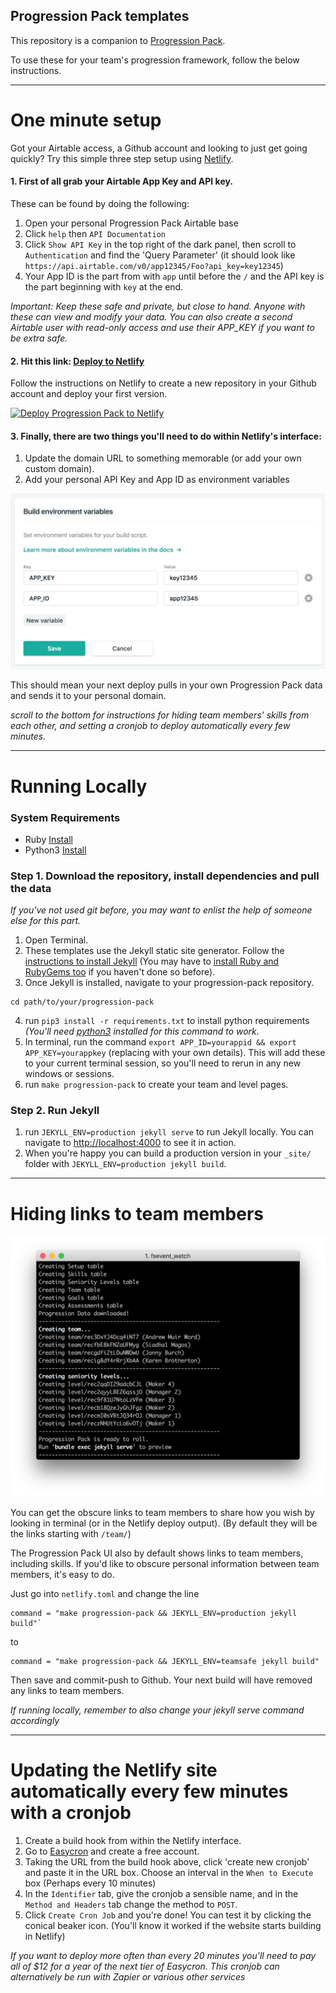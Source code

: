 ## Progression Pack templates

This repository is a companion to [Progression Pack](https://progressionpack.com).

To use these for your team's progression framework, follow the below instructions.

---

# One minute setup

Got your Airtable access, a Github account and looking to just get going quickly? Try this simple three step setup using [Netlify](https://netlify.com).


#### 1. First of all grab your Airtable App Key and API key. 

These can be found by doing the following:

1. Open your personal Progression Pack Airtable base
2. Click `help` then `API Documentation`
3. Click `Show API Key` in the top right of the dark panel, then scroll to `Authentication` and find the 'Query Parameter' (it should look like `https://api.airtable.com/v0/app12345/Foo?api_key=key12345`)
4. Your App ID is the part from with `app` until before the `/` and the API key is the part beginning with `key` at the end.

_Important: Keep these safe and private, but close to hand. Anyone with these can view and modify your data. You can also create a second Airtable user with read-only access and use their APP_KEY if you want to be extra safe._


#### 2. Hit this link: [Deploy to Netlify](https://app.netlify.com/start/deploy?repository=https://github.com/jonnyburch/progression-jekyll) 

Follow the instructions on Netlify to create a new repository in your Github account and deploy your first version.

[![Deploy Progression Pack to Netlify](https://www.netlify.com/img/deploy/button.svg)](https://app.netlify.com/start/deploy?repository=https://github.com/jonnyburch/progression-jekyll)


#### 3. Finally, there are two things you'll need to do within Netlify's interface:

1. Update the domain URL to something memorable (or add your own custom domain).
2. Add your personal API Key and App ID as environment variables

<img src="assets/docs/environment-variables.png" width="600" alt="environment variables"/>

This should mean your next deploy pulls in your own Progression Pack data and sends it to your personal domain.

_scroll to the bottom for instructions for hiding team members' skills from each other, and setting a cronjob to deploy automatically every few minutes._

---

# Running Locally

### System Requirements
- Ruby [Install](https://jekyllrb.com/docs/installation/macos/)
- Python3 [Install](https://realpython.com/installing-python/#macos-mac-os-x)

### Step 1. Download the repository, install dependencies and pull the data

_If you've not used git before, you may want to enlist the help of someone else for this part._

1. Open Terminal.
2. These templates use the Jekyll static site generator. Follow the [instructions to install Jekyll](https://jekyllrb.com/) (You may have to [install Ruby and RubyGems too](https://jekyllrb.com/docs/installation/) if you haven't done so before).
3. Once Jekyll is installed, navigate to your progression-pack repository.
```
cd path/to/your/progression-pack
```
4. run `pip3 install -r requirements.txt` to install python requirements _(You'll need [python3](https://realpython.com/installing-python/#macos-mac-os-x) installed for this command to work._
5. In terminal, run the command `export APP_ID=yourappid && export APP_KEY=yourappkey` (replacing with your own details). This will add these to your current terminal session, so you'll need to rerun in any new windows or sessions.
6. run `make progression-pack` to create your team and level pages.


### Step 2. Run Jekyll

1. run `JEKYLL_ENV=production jekyll serve` to run Jekyll locally. You can navigate to [http://localhost:4000](http://localhost:4000) to see it in action.
2. When you're happy you can build a production version in your `_site/` folder with `JEKYLL_ENV=production jekyll build`.

---

# Hiding links to team members

<img src="assets/docs/terminal-links.png" width="600" alt="terminal output" /> 

You can get the obscure links to team members to share how you wish by looking in terminal (or in the Netlify deploy output). (By default they will be the links starting with `/team/`)

The Progression Pack UI also by default shows links to team members, including skills. If you'd like to obscure personal information between team members, it's easy to do. 

Just go into `netlify.toml` and change the line 
```
command = "make progression-pack && JEKYLL_ENV=production jekyll build"`
```
to
```
command = "make progression-pack && JEKYLL_ENV=teamsafe jekyll build"
```
Then save and commit-push to Github. Your next build will have removed any links to team members.

_If running locally, remember to also change your jekyll serve command accordingly_

---

# Updating the Netlify site automatically every few minutes with a cronjob

1. Create a build hook from within the Netlify interface. 
2. Go to [Easycron](https://www.easycron.com) and create a free account.
3. Taking the URL from the build hook above, click 'create new cronjob' and paste it in the URL box. Choose an interval in the `When to Execute` box (Perhaps every 10 minutes)
4. In the `Identifier` tab, give the cronjob a sensible name, and in the `Method and Headers` tab change the method to `POST`.
5. Click `Create Cron Job` and you're done! You can test it by clicking the conical beaker icon. (You'll know it worked if the website starts building in Netlify)

_If you want to deploy more often than every 20 minutes you'll need to pay all of $12 for a year of the next tier of Easycron. This cronjob can alternatively be run with Zapier or various other services_
